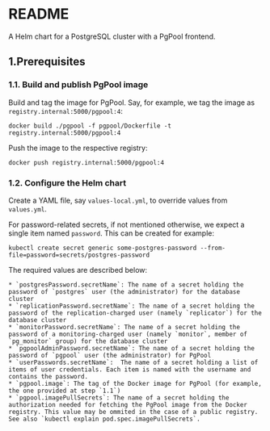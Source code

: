 # README

A Helm chart for a PostgreSQL cluster with a PgPool frontend.

## 1.Prerequisites

### 1.1. Build and publish PgPool image

Build and tag the image for PgPool. Say, for example, we tag the image as `registry.internal:5000/pgpool:4`:

    docker build ./pgpool -f pgpool/Dockerfile -t registry.internal:5000/pgpool:4

Push the image to the respective registry:

    docker push registry.internal:5000/pgpool:4
 
### 1.2. Configure the Helm chart

Create a YAML file, say `values-local.yml`, to override values from `values.yml`.

For password-related secrets, if not mentioned otherwise, we expect a single item named `password`. This can be created for example:

    kubectl create secret generic some-postgres-password --from-file=password=secrets/postgres-password

The required values are described below:

    * `postgresPassword.secretName`: The name of a secret holding the password of `postgres` user (the administrator) for the database cluster
    * `replicationPassword.secretName`: The name of a secret holding the password of the replication-charged user (namely `replicator`) for the database cluster
    * `monitorPassword.secretName`: The name of a secret holding the password of a monitoring-charged user (namely `monitor`, member of `pg_monitor` group) for the database cluster
    * `pgpoolAdminPassword.secretName`: The name of a secret holding the password of `pgpool` user (the administrator) for PgPool
    * `userPasswords.secretName`:  The name of a secret holding a list of items of user credentials. Each item is named with the username and contains the password.
    * `pgpool.image`: The tag of the Docker image for PgPool (for example, the one provided at step `1.1`)
    * `pgpool.imagePullSecrets`: The name of a secret holding the authorization needed for fetching the PgPool image from the Docker registry. This value may be ommited in the case of a public registry. See also `kubectl explain pod.spec.imagePullSecrets`.
   
